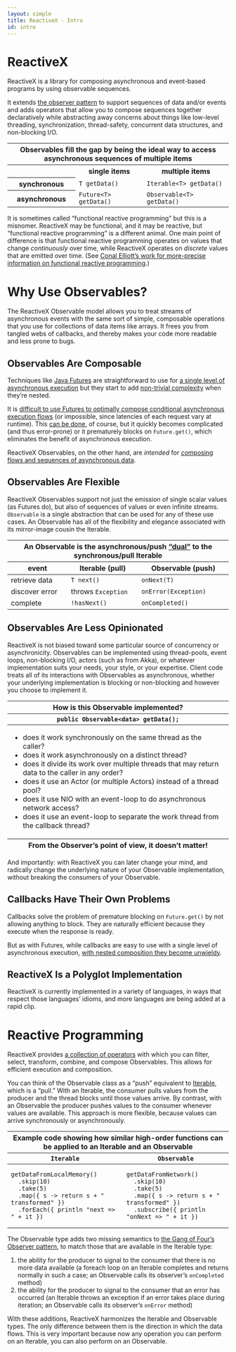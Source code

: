```yaml
---
layout: simple
title: ReactiveX - Intro
id: intro
---
```


<h1>ReactiveX</h1>
<p>
 ReactiveX is a library for composing asynchronous and event-based programs by using observable sequences.
<p><p>
 It extends <a href="http://en.wikipedia.org/wiki/Observer_pattern">the observer pattern</a> to support
 sequences of data and/or events and adds operators that allow you to compose sequences together declaratively
 while abstracting away concerns about things like low-level threading, synchronization, thread-safety,
 concurrent data structures, and non-blocking I/O.
</p>
<center><table class="table table-striped">
 <thead>
  <tr><th colspan="3">Observables fill the gap by being the ideal way to access asynchronous sequences of multiple items</th></tr>
 </thead><tbody>
  <tr><th></th><th>single items</th><th>multiple items</th></tr>
  <tr><th>synchronous</th><td><code>T getData()</code></td><td><code>Iterable&lt;T&gt; getData()</code></td></tr>
  <tr><th>asynchronous</th><td><code>Future&lt;T&gt; getData()</code></td><td><code>Observable&lt;T&gt; getData()</code></td></tr>
 </tbody>
</table></center>
<p>
 It is sometimes called &ldquo;functional reactive programming&rdquo; but this is a misnomer. ReactiveX may be
 functional, and it may be reactive, but &ldquo;functional reactive programming&rdquo; is a different animal.
 One main point of difference is that functional reactive programming operates on values that change
 <em>continuously</em> over time, while ReactiveX operates on <em>discrete</em> values that are emitted over
 time. (See <a href="http://conal.net/talks/essence-and-origins-of-frp-bayhac-2015.pdf">Conal Elliott&#8217;s
 work for more-precise information on functional reactive programming</a>.)
</p>

<h1>Why Use Observables?</h1>
<p>
 The ReactiveX Observable model allows you to treat streams of asynchronous events with the same sort of
 simple, composable operations that you use for collections of data items like arrays. It frees you from
 tangled webs of callbacks, and thereby makes your code more readable and less prone to bugs.
</p>
<h2>Observables Are Composable</h2>
<p>
 Techniques like <a href="http://docs.oracle.com/javase/7/docs/api/java/util/concurrent/Future.html">Java
 Futures</a> are straightforward to use for <a href="https://gist.github.com/4670979">a single level of
 asynchronous execution</a> but they start to add <a href="https://gist.github.com/4671081">non-trivial
 complexity</a> when they’re nested.
</p><p>
 It is <a href="https://gist.github.com/4671081#file-futuresb-java-L163">difficult to use Futures to optimally
 compose conditional asynchronous execution flows</a> (or impossible, since latencies of each request vary at
 runtime). This <a href="http://www.amazon.com/gp/product/0321349601?ie=UTF8&amp;tag=none0b69&amp;linkCode=as2&amp;camp=1789&amp;creative=9325&amp;creativeASIN=0321349601">can be done</a>,
 of course, but it quickly becomes complicated (and thus error-prone) or it prematurely blocks on
 <code>Future.get()</code>, which eliminates the benefit of asynchronous execution.
</p><p>
 ReactiveX Observables, on the other hand, are <em>intended</em> for
 <a href="https://github.com/Netflix/RxJava/wiki/How-To-Use#composition">composing flows and sequences of
 asynchronous data</a>.
</p>
<h2>Observables Are Flexible</h2>
<p>
 ReactiveX Observables support not just the emission of single scalar values (as Futures do), but also of
 sequences of values or even infinite streams. <code>Observable</code> is a single abstraction that can be used
 for any of these use cases. An Observable has all of the flexibility and elegance associated with its
 mirror-image cousin the Iterable.
</p>
<table class="table table-striped">
 <thead>
  <tr><th colspan="3">An Observable is the asynchronous/push <a href="http://en.wikipedia.org/wiki/Dual_(category_theory)">&ldquo;dual&rdquo;</a> to the synchronous/pull Iterable</th></tr>
  <tr><th>event</th><th>Iterable (pull)</th><th>Observable (push)</th></tr>
 </thead>
 <tbody>
  <tr><td>retrieve data</td><td><code>T next()</code></td><td><code>onNext(T)</code></td></tr>
  <tr><td>discover error</td><td>throws <code>Exception</code></td><td><code>onError(Exception)</code></td></tr>
  <tr><td>complete</td><td><code>!hasNext()</code></td><td><code>onCompleted()</code></td></tr>
 <tbody>
</table>
<h2>Observables Are Less Opinionated</h2>
<p>
 ReactiveX is not biased toward some particular source of concurrency or asynchronicity. Observables can be
 implemented using thread-pools, event loops, non-blocking I/O, actors (such as from Akka), or whatever
 implementation suits your needs, your style, or your expertise. Client code treats all of its interactions with
 Observables as asynchronous, whether your underlying implementation is blocking or non-blocking and however you
 choose to implement it.
</p>
<center><table class="table table-striped">
 <thead>
  <tr><th>How is this Observable implemented?</th></tr>
  <tr><th><code>public Observable&lt;data&gt; getData();</code></th></tr>
 </thead>
 <tfoot>
  <tr><th>From the Observer&#8217;s point of view, it doesn&#8217;t matter!</th></tr>
 </tfoot>
 <tbody>
  <tr><td><ul>
    <li>does it work synchronously on the same thread as the caller?</li>
    <li>does it work asynchronously on a distinct thread?</li>
    <li>does it divide its work over multiple threads that may return data to the caller in any order?</li>
    <li>does it use an Actor (or multiple Actors) instead of a thread pool?</li>
    <li>does it use NIO with an event-loop to do asynchronous network access?</li>
    <li>does it use an event-loop to separate the work thread from the callback thread?</li>
  </ul></td></tr>
 </tbody>
</table></center>
<p>
 And importantly: with ReactiveX you can later change your mind, and radically change the underlying nature of
 your Observable implementation, without breaking the consumers of your Observable.
</p>
<h2>Callbacks Have Their Own Problems</h2>
<p>
 Callbacks solve the problem of premature blocking on <code>Future.get()</code> by not allowing anything to
 block. They are naturally efficient because they execute when the response is ready.
</p><p>
 But as with Futures, while callbacks are easy to use with a single level of asynchronous execution,
 <a href="https://gist.github.com/4677544">with nested composition they become unwieldy</a>.
</p>
<h2>ReactiveX Is a Polyglot Implementation</h2>
<p>
 ReactiveX is currently implemented in a variety of languages, in ways that respect those languages&#8217;
 idioms, and more languages are being added at a rapid clip.
</p>

<h1>Reactive Programming</h1>
<p>
 ReactiveX provides <a href="documentation/operators.html">a collection of operators</a> with which you can
 filter, select, transform, combine, and compose Observables. This allows for efficient execution and
 composition.
</p><p>
 You can think of the Observable class as a “push” equivalent to
 <a href="http://docs.oracle.com/javase/7/docs/api/java/lang/Iterable.html">Iterable</a>, which is a “pull.”
 With an Iterable, the consumer pulls values from the producer and the thread blocks until those values arrive.
 By contrast, with an Observable the producer pushes values to the consumer whenever values are available. This
 approach is more flexible, because values can arrive synchronously or asynchronously.
</p>
<center><table class="table table-striped">
 <thead>
  <tr><th colspan="2">Example code showing how similar high-order functions can be applied to an Iterable and an Observable</th></tr>
  <tr><th><code>Iterable</code></th><th><code>Observable</code></th></tr>
 </thead>
 <tbody>
  <tr><td><pre><code>getDataFromLocalMemory()
  .skip(10)
  .take(5)
  .map({ s -> return s + " transformed" })
  .forEach({ println "next => " + it })</code></pre></td>
  <td><pre><code>getDataFromNetwork()
  .skip(10)
  .take(5)
  .map({ s -> return s + " transformed" })
  .subscribe({ println "onNext => " + it })</code></pre></td></tr>
 </tbody>
</table></center>
<p>
 The Observable type adds two missing semantics to <a href="http://en.wikipedia.org/wiki/Observer_pattern">the
 Gang of Four’s Observer pattern</a>, to match those that are available in the Iterable type:
</p><ol>
 <li>the ability for the producer to signal to the consumer that there is no more data available (a foreach loop
     on an Iterable completes and returns normally in such a case; an Observable calls its observer&#8217;s
     <code>onCompleted</code> method)</li>
 <li>the ability for the producer to signal to the consumer that an error has occurred (an Iterable throws an
     exception if an error takes place during iteration; an Observable calls its observer&#8217;s
     <code>onError</code> method)</li>
</ol><p>
 With these additions, ReactiveX harmonizes the Iterable and Observable types. The only difference between them
 is the direction in which the data flows. This is very important because now any operation you can perform on
 an Iterable, you can also perform on an Observable.
</p>
